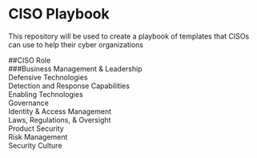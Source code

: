 # CISO Playbook
This repository will be used to create a playbook of templates that CISOs can use to help their cyber organizations

##CISO Role<br>
###Business Management & Leadership<br>
Defensive Technologies<br>
Detection and Response Capabilities<br>
Enabling Technologies<br>
Governance<br>
Identity & Access Management<br>
Laws, Regulations, & Oversight<br>
Product Security<br>
Risk Management<br>
Security Culture<br>
